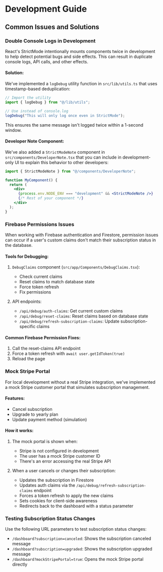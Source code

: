 # Development Guide

## Common Issues and Solutions

### Double Console Logs in Development

React's StrictMode intentionally mounts components twice in development to help detect potential bugs and side effects. This can result in duplicate console logs, API calls, and other effects.

#### Solution:

We've implemented a `logDebug` utility function in `src/lib/utils.ts` that uses timestamp-based deduplication:

```typescript
// Import the utility
import { logDebug } from "@/lib/utils";

// Use instead of console.log
logDebug("This will only log once even in StrictMode");
```

This ensures the same message isn't logged twice within a 1-second window.

#### Developer Note Component:

We've also added a `StrictModeNote` component in `src/components/DeveloperNote.tsx` that you can include in development-only UI to explain this behavior to other developers:

```jsx
import { StrictModeNote } from "@/components/DeveloperNote";

function MyComponent() {
  return (
    <div>
      {process.env.NODE_ENV === "development" && <StrictModeNote />}
      {/* Rest of your component */}
    </div>
  );
}
```

### Firebase Permissions Issues

When working with Firebase authentication and Firestore, permission issues can occur if a user's custom claims don't match their subscription status in the database.

#### Tools for Debugging:

1. `DebugClaims` component (`src/app/Components/DebugClaims.tsx`):

   - Check current claims
   - Reset claims to match database state
   - Force token refresh
   - Fix permissions

2. API endpoints:
   - `/api/debug/auth-claims`: Get current custom claims
   - `/api/debug/reset-claims`: Reset claims based on database state
   - `/api/debug/refresh-subscription-claims`: Update subscription-specific claims

#### Common Firebase Permission Fixes:

1. Call the reset-claims API endpoint
2. Force a token refresh with `await user.getIdToken(true)`
3. Reload the page

### Mock Stripe Portal

For local development without a real Stripe integration, we've implemented a mock Stripe customer portal that simulates subscription management.

#### Features:

- Cancel subscription
- Upgrade to yearly plan
- Update payment method (simulation)

#### How it works:

1. The mock portal is shown when:

   - Stripe is not configured in development
   - The user has a mock Stripe customer ID
   - There's an error accessing the real Stripe API

2. When a user cancels or changes their subscription:
   - Updates the subscription in Firestore
   - Updates auth claims via the `/api/debug/refresh-subscription-claims` endpoint
   - Forces a token refresh to apply the new claims
   - Sets cookies for client-side awareness
   - Redirects back to the dashboard with a status parameter

### Testing Subscription Status Changes

Use the following URL parameters to test subscription status changes:

- `/dashboard?subscription=canceled`: Shows the subscription canceled message
- `/dashboard?subscription=upgraded`: Shows the subscription upgraded message
- `/dashboard?mockStripePortal=true`: Opens the mock Stripe portal directly
